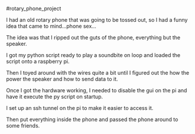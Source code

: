 #rotary_phone_project

I had an old rotary phone that was going to be tossed out, so I had a funny idea that came to mind...phone sex...

The idea was that I ripped out the guts of the phone, everything but the speaker.

I got my python script ready to play a soundbite on loop and loaded the script onto a raspberry pi.

Then I toyed around with the wires quite a bit until I figured out the how the power the speaker and how to send data to it.

Once I got the hardware working, I needed to disable the gui on the pi and have it execute the py script on startup.

I set up an ssh tunnel on the pi to make it easier to access it.

Then put everything inside the phone and passed the phone around to some friends.
